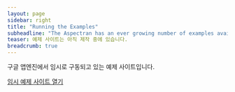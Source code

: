 ```yaml
---
layout: page
sidebar: right
title: "Running the Examples"
subheadline: "The Aspectran has an ever growing number of examples available for developers to learn from."
teaser: 예제 사이트는 아직 제작 중에 있습니다.
breadcrumb: true
---
```


구글 앱엔진에서 임시로 구동되고 있는 예제 사이트입니다.

<a class="button radius" href="http://examples.aspectran.com" target="_blank" title="Aspectran Examples">임시 예제 사이트 열기</a>
